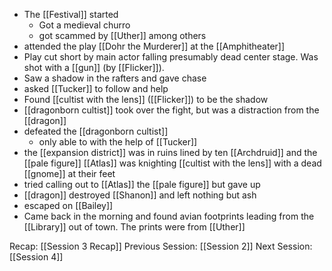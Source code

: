  - The [[Festival]] started
	- Got a medieval churro
	- got scammed by [[Uther]] among others
- attended the play [[Dohr the Murderer]] at the [[Amphitheater]]
- Play cut short by main actor falling presumably dead center stage. Was shot with a [[gun]] (by [[Flicker]]).
- Saw a shadow in the rafters and gave chase
- asked [[Tucker]] to follow and help
- Found [[cultist with the lens]] ([[Flicker]]) to be the shadow
- [[dragonborn cultist]] took over the fight, but was a distraction from the [[dragon]]
- defeated the [[dragonborn cultist]] 
	- only able to with the help of [[Tucker]]
- the [[expansion district]] was in ruins lined by ten [[Archdruid]] and the [[pale figure]] [[Atlas]] was knighting [[cultist with the lens]] with a dead [[gnome]] at their feet
- tried calling out to [[Atlas]] the [[pale figure]] but gave up
- [[dragon]] destroyed [[Shanon]] and left nothing but ash
- escaped on [[Bailey]]
- Came back in the morning and found avian footprints leading from the [[Library]] out of town. The prints were from [[Uther]]

Recap: [[Session 3 Recap]]
Previous Session: [[Session 2]]
Next Session: [[Session 4]]
